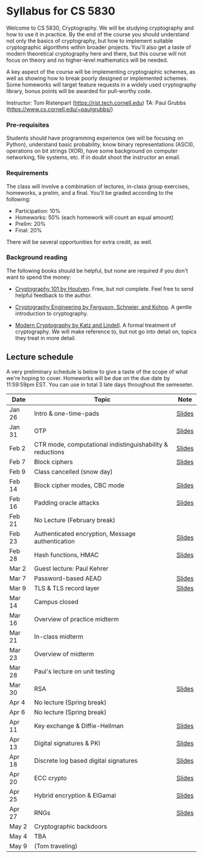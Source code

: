 # Syllabus for CS 5830

Welcome to CS 5830, Cryptography. We will be studying cryptography and how to
use it in practice. By the end of  the course you should understand not only the
basics of cryptography, but how to implement suitable cryptographic algorithms
within broader projects. You'll also get a taste of modern theoretical
cryptography here and there, but this course will not focus on theory and no
higher-level mathematics will be needed. 

A key aspect of the course will be implementing cryptographic schemes, as well
as showing how to break poorly designed or implemented schemes. Some homeworks
will target feature requests in a widely used cryptography library, bonus points
will be awarded for pull-worthy code.


Instructor: Tom Ristenpart (https://rist.tech.cornell.edu)
TA: Paul Grubbs (https://www.cs.cornell.edu/~paulgrubbs/)


### Pre-requisites

Students should have programming experience (we will be focusing on Python),
understand basic probability, know binary representations (ASCII), operations on
bit strings (XOR), have some background on computer networking, file systems,
etc. If in doubt shoot the instructor an email.



### Requirements

The class will involve a combination of lectures, in-class group exercises,
homeworks, a prelim, and a final. You'll be graded according to the following:

* Participation: 10%
* Homeworks:  50% (each homework will count an equal amount)
* Prelim:  20% 
* Final:  20% 

There will be several opportunities for extra credit, as well.

### Background reading

The following books should be helpful, but none are required if you don't want to spend the money:

* [Cryptography 101 by Houtven](https://www.crypto101.io/). Free, but not complete. Feel free to send helpful feedback to the author.

* [Cryptography Engineering by Ferguson, Schneier, and Kohno](https://www.schneier.com/books/cryptography_engineering/). A gentle
  introduction to cryptography.

* [Modern Cryptography by Katz and Lindell](http://www.cs.umd.edu/~jkatz/imc.html). A formal treatment of cryptography.
  We will make reference to, but not go into detail on, topics they treat in
  more detail.


## Lecture schedule

A very preliminary schedule is below to give a taste of the scope of
what we're hoping to cover.  Homeworks will be due on the due date by
11:59:59pm EST. You can use in total 3 late days throughout the semeseter. 



| Date |  Topic  |  Note |
|------|---------|--------|
| Jan 26 | Intro & one-time-pads | [Slides](slides/intro.pdf) |
| Jan 31  | OTP | [Slides](slides/otp.pdf) |
| Feb 2 |  CTR mode, computational indistinguishability & reductions | [Slides](slides/ctr-mode.pdf) |
| Feb 7 |  Block ciphers | [Slides](slides/ctr-blockcipher.pdf) |
| Feb 9 |  Class cancelled (snow day) | |
| Feb 14 | Block cipher modes, CBC mode | [Slides](slides/symenc.pdf) |
| Feb 16 | Padding oracle attacks | [Slides](slides/padoracle.pdf)  |
| Feb 21 | No Lecture (February break)  |  |
| Feb 23 | Authenticated encryption, Message authentication | [Slides](slides/msgauth.pdf) |
| Feb 28 | Hash functions, HMAC | [Slides](slides/hash.pdf) |
| Mar 2 | Guest lecture: Paul Kehrer |  |
| Mar 7 |  Password-based AEAD | [Slides](slides/pwae.pdf) |
| Mar 9 |  TLS & TLS record layer | [Slides](slides/tls.pdf) |
| Mar 14 | Campus closed   |  |
| Mar 16 | Overview of practice midterm | |
| Mar 21 |  In-class midterm | |
| Mar 23 |  Overview of midterm |   |
| Mar 28 |  Paul's lecture on unit testing  |   |
| Mar 30 | RSA  | [Slides](slides/rsa.pdf) |
| Apr 4 | No lecture (Spring break) |  |
| Apr 6 | No lecture (Spring break) | |
| Apr 11 | Key exchange & Diffie-Hellman  | [Slides](slides/dh.pdf) |
| Apr 13 | Digital signatures & PKI | [Slides](slides/digsigs.pdf)|
| Apr 18 | Discrete log based digital signatures  | [Slides](slides/digsigs2.pdf) |
| Apr 20 | ECC crypto | [Slides](slides/ecc.pdf) |
| Apr 25 | Hybrid encryption & ElGamal | [Slides](slides/hybrid.pdf)|
| Apr 27 | RNGs | [Slides](slides/rng.pdf) |
| May 2 |  Cryptographic backdoors | |
| May 4 | TBA | |
| May 9 | (Tom traveling) | |

